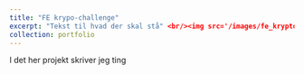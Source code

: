 ```yaml
---
title: "FE krypo-challenge"
excerpt: "Tekst til hvad der skal stå" <br/><img src='/images/fe_krypto_artikel.jpg'>"
collection: portfolio
---
```


I det her projekt skriver jeg ting
